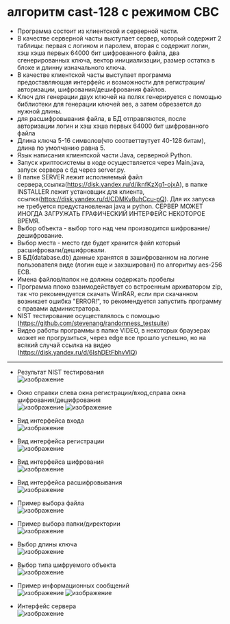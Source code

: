 # алгоритм cast-128 с режимом CBC
* Программа состоит из клиентской и серверной части.
* В качестве серверной часты выступает сервер, который содержит 2 таблицы: первая с логином и паролем, вторая с содержит логин, хэш хэша первых 64000 бит шифрованного файла, два сгенерированных ключа, вектор инициализации, размер остатка в блоке и длинну изначального ключа.  
* В качестве клиентской часты выступает программа предоставляющая интерфейс и возможности для регистрации/авторизации, шифрования/дешифрования файлов.
* Ключ для генерации двух ключей на полях генерируется с помощью библиотеки для генерации ключей aes, а затем обрезается до нужной длины.
* для расшифровывания файла, в БД отправляются, после авторизации логин и хэш хэша первых 64000 бит шифрованного файла
* Длина ключа 5-16 символов(что соответтвутует 40-128 битам), длина по умолчанию равна 5.
* Язык написания клиентской части Java, серверной Python.
* Запуск криптосистемы в коде осуществляется через Main.java, запуск сервера с бд через server.py.
* В папке SERVER лежит исполняемый файл сервера,ссылка(https://disk.yandex.ru/d/iknfKzXg1-ojxA), в папке INSTALLER лежит установщик для клиента, ссылка(https://disk.yandex.ru/d/CDMKv8uhCcu-pQ). Для их запуска не требуется предустановленая java и python. СЕРВЕР МОЖЕТ ИНОГДА ЗАГРУЖАТЬ ГРАФИЧЕСКИЙ ИНТЕРФЕЙС НЕКОТОРОЕ ВРЕМЯ.
* Выбор объекта - выбор того над чем производится шифрование/дешифрование.
* Выбор места - место где будет хранится файл который расшифровали/дешифровали.
* В БД(database.db) данные хранятся в зашифрованном на логине пользователя виде (логин еще и захэширован) по алгоритму aes-256 ECB. 
* Имена файлов/папок не должны содержать пробелы
* Программа плохо взаимодействует со встроенным архиватором zip, так что рекомендуется скачать WinRAR, если при скачанном возникает ошибка "ERROR!", то рекомендуется запустить программу с правами администратора. 
* NIST тестирование осуществлялось с помощью (https://github.com/stevenang/randomness_testsuite)
* Видео работы программы в папке VIDEO, в некоторых браузерах может не прогрузиться, через edge все прошло успешно, но на всякий случай ссылка на видео (https://disk.yandex.ru/d/6IshDEtFbhvVlQ)
***
* Результат NIST тестирования    
![изображение](https://user-images.githubusercontent.com/84348788/146089165-8be98973-30a0-4316-9d56-c57309990d51.png)


* Окно справки слева окна регистрации/вход,справа окна шифрования/дешифрования    
![изображение](https://user-images.githubusercontent.com/84348788/146087916-ef1f4e99-b2da-46ed-a7e9-445896befab1.png)
![изображение](https://user-images.githubusercontent.com/84348788/146087963-a2bd413f-cce3-43dc-8b6a-3cb05bf0856f.png)


* Вид интерфейса входа     
![изображение](https://user-images.githubusercontent.com/84348788/144759120-e194b6dc-34be-4911-8688-3b91fa474fb4.png)

* Вид интерфейса регистрации    
![изображение](https://user-images.githubusercontent.com/84348788/144759132-6eb4a619-23c7-491f-abfa-374e1f2e9be8.png)

* Вид интерфейса шифрования     
![изображение](https://user-images.githubusercontent.com/84348788/144759161-bcdb0234-efd2-4e07-9ffb-7d6fc53f4189.png)

* Вид интерфейса расшифровывания   
![изображение](https://user-images.githubusercontent.com/84348788/144759311-acef691d-dd78-4396-834d-d83b64309912.png)
   
* Пример выбора файла    
![изображение](https://user-images.githubusercontent.com/84348788/144759320-850d57c8-8fd4-43da-9359-04f601029712.png)

* Пример выбора папки/директории    
![изображение](https://user-images.githubusercontent.com/84348788/144759337-f8430c52-c551-47ab-928f-e10847045b82.png)

* Выбор длины ключа    
![изображение](https://user-images.githubusercontent.com/84348788/144759349-cbdaf837-ea87-4b96-b456-8686a321c6a7.png)

* Выбор типа шифруемого объекта    
![изображение](https://user-images.githubusercontent.com/84348788/144759377-d9e1d044-b596-462b-80cd-fb11f0e3eba2.png)

* Пример информационных сообщений     
![изображение](https://user-images.githubusercontent.com/84348788/144759396-12bea22a-540b-46a2-afb0-f6ff6429acfc.png)
![изображение](https://user-images.githubusercontent.com/84348788/144759493-2bd8b718-c58d-4a80-aede-020b89aa388f.png)
 
* Интерфейс сервера   
![изображение](https://user-images.githubusercontent.com/84348788/144584746-bf970947-0ded-4c60-adaa-7febb9728afa.png)



